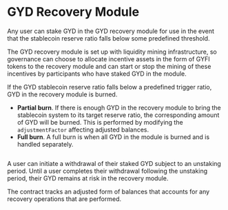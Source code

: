 # GYD Recovery Module

Any user can stake GYD in the GYD recovery module for use in the event that the stablecoin reserve ratio falls below some predefined threshold.&#x20;

The GYD recovery module is set up with liquidity mining infrastructure, so governance can choose to allocate incentive assets in the form of GYFI tokens to the recovery module and can start or stop the mining of these incentives by participants who have staked GYD in the module.

If the GYD stablecoin reserve ratio falls below a predefined trigger ratio, GYD in the recovery module is burned.&#x20;

* **Partial burn**. If there is enough GYD in the recovery module to bring the stablecoin system to its target reserve ratio, the corresponding amount of GYD will be burned. This is performed by modifying the `adjustmentFactor` affecting adjusted balances.&#x20;
* **Full burn**. A full burn is when all GYD in the module is burned and is handled separately.

<figure><img src="../../assets/GYD-Recovery-Module-Graphic.gif" alt=""><figcaption></figcaption></figure>

A user can initiate a withdrawal of their staked GYD subject to an unstaking period. Until a user completes their withdrawal following the unstaking period, their GYD remains at risk in the recovery module.

The contract tracks an adjusted form of balances that accounts for any recovery operations that are performed.
